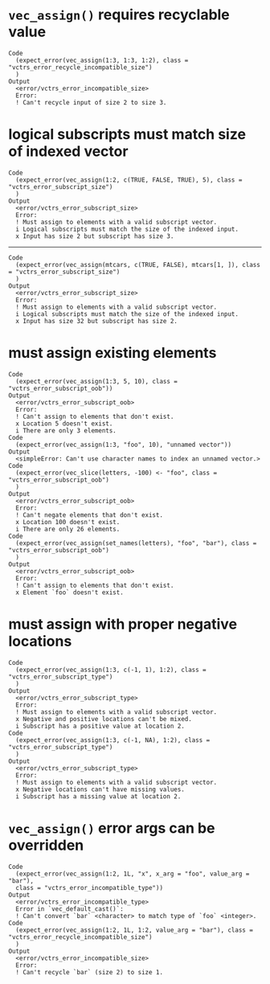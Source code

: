 # `vec_assign()` requires recyclable value

    Code
      (expect_error(vec_assign(1:3, 1:3, 1:2), class = "vctrs_error_recycle_incompatible_size")
      )
    Output
      <error/vctrs_error_incompatible_size>
      Error:
      ! Can't recycle input of size 2 to size 3.

# logical subscripts must match size of indexed vector

    Code
      (expect_error(vec_assign(1:2, c(TRUE, FALSE, TRUE), 5), class = "vctrs_error_subscript_size")
      )
    Output
      <error/vctrs_error_subscript_size>
      Error:
      ! Must assign to elements with a valid subscript vector.
      i Logical subscripts must match the size of the indexed input.
      x Input has size 2 but subscript has size 3.

---

    Code
      (expect_error(vec_assign(mtcars, c(TRUE, FALSE), mtcars[1, ]), class = "vctrs_error_subscript_size")
      )
    Output
      <error/vctrs_error_subscript_size>
      Error:
      ! Must assign to elements with a valid subscript vector.
      i Logical subscripts must match the size of the indexed input.
      x Input has size 32 but subscript has size 2.

# must assign existing elements

    Code
      (expect_error(vec_assign(1:3, 5, 10), class = "vctrs_error_subscript_oob"))
    Output
      <error/vctrs_error_subscript_oob>
      Error:
      ! Can't assign to elements that don't exist.
      x Location 5 doesn't exist.
      i There are only 3 elements.
    Code
      (expect_error(vec_assign(1:3, "foo", 10), "unnamed vector"))
    Output
      <simpleError: Can't use character names to index an unnamed vector.>
    Code
      (expect_error(vec_slice(letters, -100) <- "foo", class = "vctrs_error_subscript_oob")
      )
    Output
      <error/vctrs_error_subscript_oob>
      Error:
      ! Can't negate elements that don't exist.
      x Location 100 doesn't exist.
      i There are only 26 elements.
    Code
      (expect_error(vec_assign(set_names(letters), "foo", "bar"), class = "vctrs_error_subscript_oob")
      )
    Output
      <error/vctrs_error_subscript_oob>
      Error:
      ! Can't assign to elements that don't exist.
      x Element `foo` doesn't exist.

# must assign with proper negative locations

    Code
      (expect_error(vec_assign(1:3, c(-1, 1), 1:2), class = "vctrs_error_subscript_type")
      )
    Output
      <error/vctrs_error_subscript_type>
      Error:
      ! Must assign to elements with a valid subscript vector.
      x Negative and positive locations can't be mixed.
      i Subscript has a positive value at location 2.
    Code
      (expect_error(vec_assign(1:3, c(-1, NA), 1:2), class = "vctrs_error_subscript_type")
      )
    Output
      <error/vctrs_error_subscript_type>
      Error:
      ! Must assign to elements with a valid subscript vector.
      x Negative locations can't have missing values.
      i Subscript has a missing value at location 2.

# `vec_assign()` error args can be overridden

    Code
      (expect_error(vec_assign(1:2, 1L, "x", x_arg = "foo", value_arg = "bar"),
      class = "vctrs_error_incompatible_type"))
    Output
      <error/vctrs_error_incompatible_type>
      Error in `vec_default_cast()`:
      ! Can't convert `bar` <character> to match type of `foo` <integer>.
    Code
      (expect_error(vec_assign(1:2, 1L, 1:2, value_arg = "bar"), class = "vctrs_error_recycle_incompatible_size")
      )
    Output
      <error/vctrs_error_incompatible_size>
      Error:
      ! Can't recycle `bar` (size 2) to size 1.

